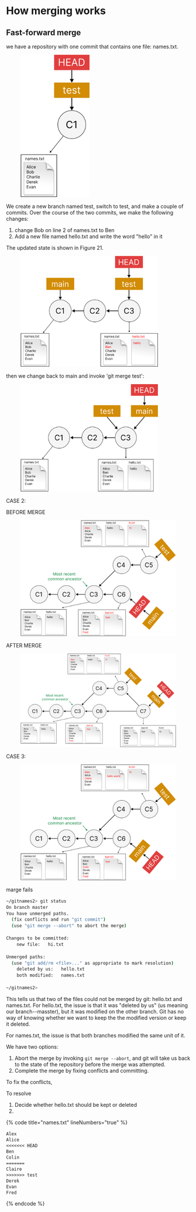 # How merging works

## Fast-forward merge

we have a repository with one commit that contains one file: names.txt.&#x20;

<figure><img src="../../.gitbook/assets/Group 125.png" alt="" width="188"><figcaption></figcaption></figure>

We create a new branch named test, switch to test, and make a couple of commits. Over the course of the two commits, we make the following changes:

1. change Bob on line 2 of names.txt to Ben
2. Add a new file named hello.txt and write the word "hello" in it

The updated state is shown in Figure 21.

<figure><img src="../../.gitbook/assets/Group 127 (1).png" alt="" width="375"><figcaption></figcaption></figure>

then we change back to main and invoke 'git merge test':

<figure><img src="../../.gitbook/assets/Group 124 (1).png" alt="" width="375"><figcaption></figcaption></figure>





CASE 2:

BEFORE MERGE



<figure><img src="../../.gitbook/assets/Group 154 (1).png" alt="" width="563"><figcaption></figcaption></figure>





AFTER MERGE

<figure><img src="../../.gitbook/assets/Group 160.png" alt=""><figcaption></figcaption></figure>

CASE 3:



<figure><img src="../../.gitbook/assets/Group 163 (1).png" alt=""><figcaption></figcaption></figure>

marge fails

```bash
~/gitnames2> git status
On branch master
You have unmerged paths.
  (fix conflicts and run "git commit")
  (use "git merge --abort" to abort the merge)

Changes to be committed:
	new file:   hi.txt

Unmerged paths:
  (use "git add/rm <file>..." as appropriate to mark resolution)
	deleted by us:   hello.txt
	both modified:   names.txt

~/gitnames2> 
```

This tells us that two of the files could not be merged by git: hello.txt and names.txt. For hello.txt, the issue is that it was "deleted by us" (us meaning our branch--masster), but it was modified on the other branch. Git has no way of knowing whether we want to keep the the modified version or keep it deleted.&#x20;

For names.txt, the issue is that both branches modified the same unit of it.&#x20;

We have two options:

1. Abort the merge by invoking `git merge --abort`, and git will take us back to the state of the repository before the merge was attempted.&#x20;
2. Complete the merge by fixing conflicts and committing.&#x20;



To fix the conflicts,&#x20;

To resolve&#x20;

1. Decide whether hello.txt should be kept or deleted
2.

{% code title="names.txt" lineNumbers="true" %}
```
Alex
Alice
<<<<<<< HEAD
Ben
Colin
=======
Claire
>>>>>>> test
Derek
Evan
Fred
```
{% endcode %}

